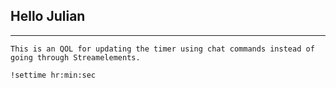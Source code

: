 ## Hello Julian
---
```
This is an QOL for updating the timer using chat commands instead of going through Streamelements. 

!settime hr:min:sec 
```
